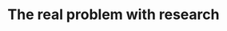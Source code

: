 ---
layout: post
title: "The real problem with research"
link: https://uxdesign.cc/the-main-problem-with-research-4660ec57531b
author: ""
published_date: ""
description: "After 22 years in design, I think that the power of research is overrated, while other important aspects are overlooked."
language: "en"
categories: "Liens"
tags: ""
og-tags: ""
permalink: /:categories/:year/:month/:day/:title/
---